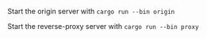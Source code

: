 Start the origin server with `cargo run --bin origin`

Start the reverse-proxy server with `cargo run --bin proxy`

